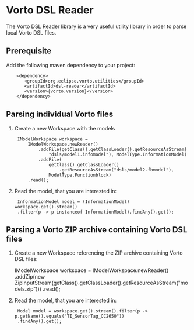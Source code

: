 # Vorto DSL Reader

The Vorto DSL Reader library is a very useful utility library in order to parse local Vorto DSL files. 

## Prerequisite

Add the following maven dependency to your project:

		<dependency>
		   <groupId>org.eclipse.vorto.utilities</groupId>
		   <artifactId>dsl-reader</artifactId>
		   <version>{vorto.version}</version>
		</dependency>


## Parsing individual Vorto files

1. Create a new Workspace with the models

		IModelWorkspace workspace =
	        IModelWorkspace.newReader()
	            .addFile(getClass().getClassLoader().getResourceAsStream(
	                "dsls/model1.infomodel"), ModelType.InformationModel)
	            .addFile(
	                getClass().getClassLoader()
	                    .getResourceAsStream("dsls/model2.fbmodel"),
	                ModelType.Functionblock)
			.read();

2. Read the model, that you are interested in:


		InformationModel model = (InformationModel) workspace.get().stream()
		.filter(p -> p instanceof InformationModel).findAny().get();


## Parsing a Vorto ZIP archive containing Vorto DSL files

1. Create a new Workspace referencing the ZIP archive containing Vorto DSL files:

	IModelWorkspace workspace = IModelWorkspace.newReader()
	        .addZip(new ZipInputStream(getClass().getClassLoader().getResourceAsStream("models.zip")))
	        .read();


2. Read the model, that you are interested in:

	    Model model = workspace.get().stream().filter(p -> p.getName().equals("TI_SensorTag_CC2650"))
		.findAny().get();